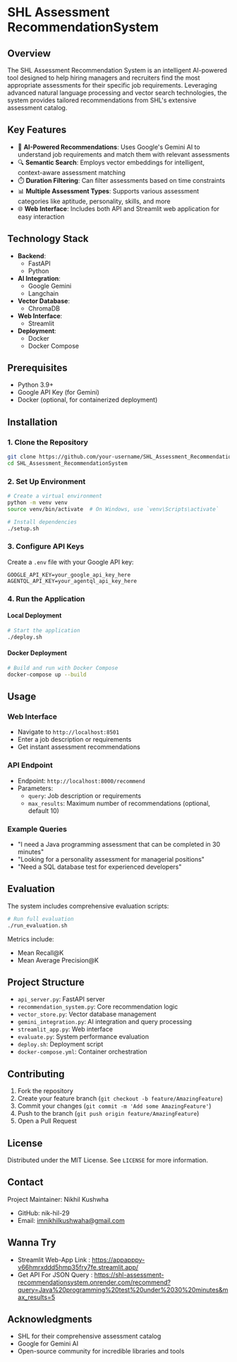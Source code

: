 # SHL Assessment RecommendationSystem



## Overview

The SHL Assessment Recommendation System is an intelligent AI-powered tool designed to help hiring managers and recruiters find the most appropriate assessments for their specific job requirements. Leveraging advanced natural language processing and vector search technologies, the system provides tailored recommendations from SHL's extensive assessment catalog.

## Key Features

- 🤖 **AI-Powered Recommendations**: Uses Google's Gemini AI to understand job requirements and match them with relevant assessments
- 🔍 **Semantic Search**: Employs vector embeddings for intelligent, context-aware assessment matching
- ⏱️ **Duration Filtering**: Can filter assessments based on time constraints
- 📊 **Multiple Assessment Types**: Supports various assessment categories like aptitude, personality, skills, and more
- 🌐 **Web Interface**: Includes both API and Streamlit web application for easy interaction

## Technology Stack

- **Backend**: 
  - FastAPI
  - Python
- **AI Integration**:
  - Google Gemini
  - Langchain
- **Vector Database**:
  - ChromaDB
- **Web Interface**:
  - Streamlit
- **Deployment**:
  - Docker
  - Docker Compose

## Prerequisites

- Python 3.9+
- Google API Key (for Gemini)
- Docker (optional, for containerized deployment)

## Installation

### 1. Clone the Repository
```bash
git clone https://github.com/your-username/SHL_Assessment_RecommendationSystem.git
cd SHL_Assessment_RecommendationSystem
```

### 2. Set Up Environment
```bash
# Create a virtual environment
python -m venv venv
source venv/bin/activate  # On Windows, use `venv\Scripts\activate`

# Install dependencies
./setup.sh
```

### 3. Configure API Keys
Create a `.env` file with your Google API key:
```
GOOGLE_API_KEY=your_google_api_key_here
AGENTQL_API_KEY=your_agentql_api_key_here
```

### 4. Run the Application

#### Local Deployment
```bash
# Start the application
./deploy.sh
```

#### Docker Deployment
```bash
# Build and run with Docker Compose
docker-compose up --build
```

## Usage

### Web Interface
- Navigate to `http://localhost:8501`
- Enter a job description or requirements
- Get instant assessment recommendations

### API Endpoint
- Endpoint: `http://localhost:8000/recommend`
- Parameters:
  - `query`: Job description or requirements
  - `max_results`: Maximum number of recommendations (optional, default 10)

### Example Queries
- "I need a Java programming assessment that can be completed in 30 minutes"
- "Looking for a personality assessment for managerial positions"
- "Need a SQL database test for experienced developers"

## Evaluation

The system includes comprehensive evaluation scripts:

```bash
# Run full evaluation
./run_evaluation.sh
```

Metrics include:
- Mean Recall@K
- Mean Average Precision@K

## Project Structure

- `api_server.py`: FastAPI server
- `recommendation_system.py`: Core recommendation logic
- `vector_store.py`: Vector database management
- `gemini_integration.py`: AI integration and query processing
- `streamlit_app.py`: Web interface
- `evaluate.py`: System performance evaluation
- `deploy.sh`: Deployment script
- `docker-compose.yml`: Container orchestration

## Contributing

1. Fork the repository
2. Create your feature branch (`git checkout -b feature/AmazingFeature`)
3. Commit your changes (`git commit -m 'Add some AmazingFeature'`)
4. Push to the branch (`git push origin feature/AmazingFeature`)
5. Open a Pull Request

## License

Distributed under the MIT License. See `LICENSE` for more information.

## Contact

Project Maintainer: Nikhil Kushwha
- GitHub: nik-hil-29
- Email: imnikhilkushwaha@gmail.com
  
## Wanna Try
- Streamlit Web-App Link : https://appapppy-v66hmrxddd5hmp35fry7fe.streamlit.app/
- Get API For JSON Query : https://shl-assessment-recommendationsystem.onrender.com/recommend?query=Java%20programming%20test%20under%2030%20minutes&max_results=5


## Acknowledgments

- SHL for their comprehensive assessment catalog
- Google for Gemini AI
- Open-source community for incredible libraries and tools
